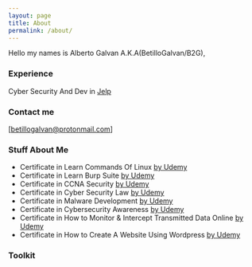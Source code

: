 ```yaml
---
layout: page
title: About
permalink: /about/
---
```


Hello my names is Alberto Galvan A.K.A(BetilloGalvan/B2G), 

### Experience

Cyber Security And Dev in <a href="https://www.jelp.io/">Jelp</a>

### Contact me

[betillogalvan@protonmail.com]

### Stuff About Me

<ul>
<li>Certificate in Learn Commands Of Linux <a href="https://drive.google.com/file/d/1OHfIwD_Q4Xv39z_bWTT2H48L4jIhUMBW">by Udemy</a></li>
  <li>Certificate in Learn Burp Suite <a href="https://drive.google.com/file/d/1LhAuHeLbCRem2wGdOVMLZAqfQ_-nX_4k">by Udemy</a></li>
  <li>Certificate in CCNA Security <a href="https://drive.google.com/file/d/1UHQ4sRXwdKxGmImb6ObcLOKSe0TD_oWK">by Udemy</a></li>
  <li>Certificate in Cyber Security Law <a href="https://drive.google.com/file/d/1ceccasodQ8XFgtWt9x6rK0R8brpbwZgB">by Udemy</a></li>
  <li>Certificate in Malware Development <a href="https://drive.google.com/file/d/1lM-ren4jch5u4y_Pu0nxTIVqVV7JFexr">by Udemy</a></li>
  <li>Certificate in Cybersecurity Awareness <a href="https://drive.google.com/file/d/19PeCJbSL4C2pYZcjO79v5TKCe-0omjbh">by Udemy</a></li>
  <li>Certificate in How to Monitor & Intercept Transmitted Data Online <a href="https://drive.google.com/file/d/1huGTqaCN_ZFGCm1MiBbB4I6HhEu3Onru">by Udemy</a></li>
 <li>Certificate in How to Create A Website Using Wordpress <a href="https://drive.google.com/file/d/1F7SQ_zlfRJrD219CiaFTsG5kCl_hXzf3">by Udemy</a></li>
</ul>

### Toolkit
